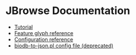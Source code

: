 # JBrowse Documentation


* [Tutorial](tutorial)
* [Feature glyph reference](featureglyphs.html)
* [Configuration reference](config-reference.md)
* [biodb-to-json.pl config file (deprecated)](config.html)
